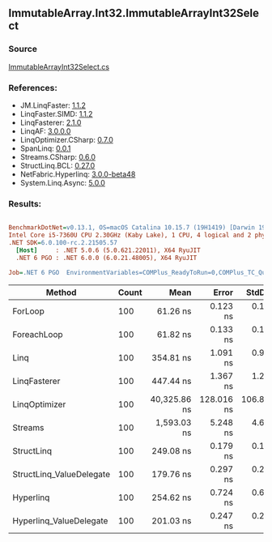 ﻿## ImmutableArray.Int32.ImmutableArrayInt32Select

### Source
[ImmutableArrayInt32Select.cs](../LinqBenchmarks/ImmutableArray/Int32/ImmutableArrayInt32Select.cs)

### References:
- JM.LinqFaster: [1.1.2](https://www.nuget.org/packages/JM.LinqFaster/1.1.2)
- LinqFaster.SIMD: [1.1.2](https://www.nuget.org/packages/LinqFaster.SIMD/1.0.3)
- LinqFasterer: [2.1.0](https://www.nuget.org/packages/LinqFasterer/2.1.0)
- LinqAF: [3.0.0.0](https://www.nuget.org/packages/LinqAF/3.0.0.0)
- LinqOptimizer.CSharp: [0.7.0](https://www.nuget.org/packages/LinqOptimizer.CSharp/0.7.0)
- SpanLinq: [0.0.1](https://www.nuget.org/packages/SpanLinq/0.0.1)
- Streams.CSharp: [0.6.0](https://www.nuget.org/packages/Streams.CSharp/0.6.0)
- StructLinq.BCL: [0.27.0](https://www.nuget.org/packages/StructLinq/0.27.0)
- NetFabric.Hyperlinq: [3.0.0-beta48](https://www.nuget.org/packages/NetFabric.Hyperlinq/3.0.0-beta48)
- System.Linq.Async: [5.0.0](https://www.nuget.org/packages/System.Linq.Async/5.0.0)

### Results:
``` ini

BenchmarkDotNet=v0.13.1, OS=macOS Catalina 10.15.7 (19H1419) [Darwin 19.6.0]
Intel Core i5-7360U CPU 2.30GHz (Kaby Lake), 1 CPU, 4 logical and 2 physical cores
.NET SDK=6.0.100-rc.2.21505.57
  [Host]     : .NET 5.0.6 (5.0.621.22011), X64 RyuJIT
  .NET 6 PGO : .NET 6.0.0 (6.0.21.48005), X64 RyuJIT

Job=.NET 6 PGO  EnvironmentVariables=COMPlus_ReadyToRun=0,COMPlus_TC_QuickJitForLoops=1,COMPlus_TieredPGO=1  Runtime=.NET 6.0  

```
|                   Method | Count |         Mean |      Error |     StdDev |          Ratio | RatioSD |   Gen 0 | Allocated |
|------------------------- |------ |-------------:|-----------:|-----------:|---------------:|--------:|--------:|----------:|
|                  ForLoop |   100 |     61.26 ns |   0.123 ns |   0.109 ns |       baseline |         |       - |         - |
|              ForeachLoop |   100 |     61.82 ns |   0.133 ns |   0.118 ns |   1.01x slower |   0.00x |       - |         - |
|                     Linq |   100 |    354.81 ns |   1.091 ns |   0.967 ns |   5.79x slower |   0.02x |  0.0229 |      48 B |
|             LinqFasterer |   100 |    447.44 ns |   1.367 ns |   1.279 ns |   7.30x slower |   0.03x |  0.4320 |     904 B |
|            LinqOptimizer |   100 | 40,325.86 ns | 128.016 ns | 106.899 ns | 658.28x slower |   2.32x | 13.6108 |  28,584 B |
|                  Streams |   100 |  1,593.03 ns |   5.248 ns |   4.653 ns |  26.00x slower |   0.09x |  0.2899 |     608 B |
|               StructLinq |   100 |    249.08 ns |   0.179 ns |   0.140 ns |   4.07x slower |   0.01x |  0.0153 |      32 B |
| StructLinq_ValueDelegate |   100 |    179.76 ns |   0.297 ns |   0.264 ns |   2.93x slower |   0.01x |       - |         - |
|                Hyperlinq |   100 |    254.62 ns |   0.724 ns |   0.677 ns |   4.16x slower |   0.02x |       - |         - |
|  Hyperlinq_ValueDelegate |   100 |    201.03 ns |   0.247 ns |   0.231 ns |   3.28x slower |   0.01x |       - |         - |
